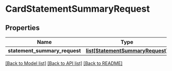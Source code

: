 # CardStatementSummaryRequest

## Properties
Name | Type | Description | Notes
------------ | ------------- | ------------- | -------------
**statement_summary_request** | [**list[StatementSummaryRequest]**](StatementSummaryRequest.md) |  | [optional] 

[[Back to Model list]](../README.md#documentation-for-models) [[Back to API list]](../README.md#documentation-for-api-endpoints) [[Back to README]](../README.md)

